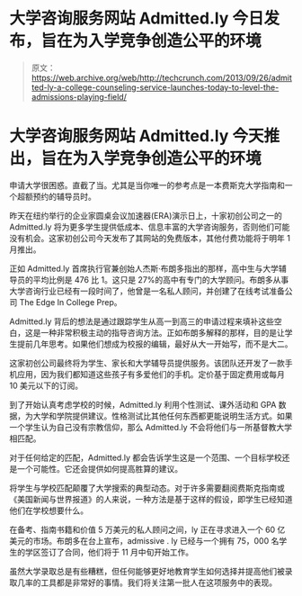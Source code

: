 # 大学咨询服务网站 Admitted.ly 今日发布，旨在为入学竞争创造公平的环境

> 原文：<https://web.archive.org/web/http://techcrunch.com/2013/09/26/admitted-ly-a-college-counseling-service-launches-today-to-level-the-admissions-playing-field/>

# 大学咨询服务网站 Admitted.ly 今天推出，旨在为入学竞争创造公平的环境

申请大学很困惑。直截了当。尤其是当你唯一的参考点是一本费斯克大学指南和一个超额预约的辅导员时。

昨天在纽约举行的企业家圆桌会议加速器(ERA)演示日上，十家初创公司之一的 Admitted.ly 将为更多学生提供低成本、信息丰富的大学咨询服务，否则他们可能没有机会。这家初创公司今天发布了其网站的免费版本，其他付费功能将于明年 1 月推出。

正如 Admitted.ly 首席执行官兼创始人杰斯·布朗多指出的那样，高中生与大学辅导员的平均比例是 476 比 1。这只是 27%的高中有专门的大学顾问。布朗多从事大学咨询行业已经有一段时间了，他曾是一名私人顾问，并创建了在线考试准备公司 The Edge In College Prep。

Admitted.ly 背后的想法是通过跟踪学生从高一到高三的申请过程来填补这些空白，这是一种非常积极主动的指导咨询方法。正如布朗多解释的那样，目的是让学生提前几年思考。如果他们想成为校报的编辑，最好从大一开始写，而不是大二。

这家初创公司最终将为学生、家长和大学辅导员提供服务。该团队还开发了一款手机应用，因为我们都知道这些孩子有多爱他们的手机。定价基于固定费用或每月 10 美元以下的订阅。

到了开始认真考虑学校的时候，Admitted.ly 利用个性测试、课外活动和 GPA 数据，为大学和学院提供建议。性格测试比其他任何东西都更能说明生活方式。如果一个学生认为自己没有宗教信仰，那么 Admitted.ly 不会将他们与一所基督教大学相匹配。

对于任何给定的匹配，Admitted.ly 都会告诉学生这是一个范围、一个目标学校还是一个可能性。它还会提供如何提高胜算的建议。

将学生与学校匹配颠覆了大学搜索的典型动态。对于许多需要翻阅费斯克指南或《美国新闻与世界报道》的人来说，一种方法是基于这样的假设，即学生已经知道他们在学校想要什么。

在备考、指南书籍和价值 5 万美元的私人顾问之间，ly 正在寻求进入一个 60 亿美元的市场。布朗多在台上宣布，admissive . ly 已经与一个拥有 75，000 名学生的学区签订了合同，他们将于 11 月中旬开始工作。

虽然大学录取总是有些糟糕，但任何能够更好地教育学生如何选择并提高他们被录取几率的工具都是非常好的事情。我们将关注第一批人在这项服务中的表现。